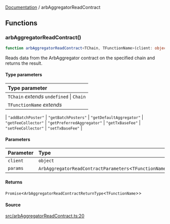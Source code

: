 [Documentation](README.md) / arbAggregatorReadContract

## Functions

### arbAggregatorReadContract()

```ts
function arbAggregatorReadContract<TChain, TFunctionName>(client: object, params: ArbAggregatorReadContractParameters<TFunctionName>): Promise<ArbAggregatorReadContractReturnType<TFunctionName>>
```

Reads data from the ArbAggregator contract on the specified chain and returns
the result.

#### Type parameters

| Type parameter |
| :------ |
| `TChain` *extends* `undefined` \| `Chain` |
| `TFunctionName` *extends* 
  \| `"addBatchPoster"`
  \| `"getBatchPosters"`
  \| `"getDefaultAggregator"`
  \| `"getFeeCollector"`
  \| `"getPreferredAggregator"`
  \| `"getTxBaseFee"`
  \| `"setFeeCollector"`
  \| `"setTxBaseFee"` |

#### Parameters

| Parameter | Type |
| :------ | :------ |
| `client` | `object` |
| `params` | `ArbAggregatorReadContractParameters`\<`TFunctionName`\> |

#### Returns

`Promise`\<`ArbAggregatorReadContractReturnType`\<`TFunctionName`\>\>

#### Source

[src/arbAggregatorReadContract.ts:20](https://github.com/anegg0/arbitrum-orbit-sdk/blob/763a3f41e7ea001cbb6fe81ac11cc794b4a0f94d/src/arbAggregatorReadContract.ts#L20)

